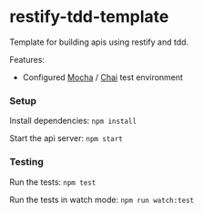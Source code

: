 # restify-tdd-template

Template for building apis using restify and tdd.

Features:

* Configured [Mocha](https://mochajs.org/) / [Chai](http://chaijs.com/) test environment

### Setup
Install dependencies: `npm install`

Start the api server: `npm start`

### Testing
Run the tests: `npm test`

Run the tests in watch mode: `npm run watch:test`